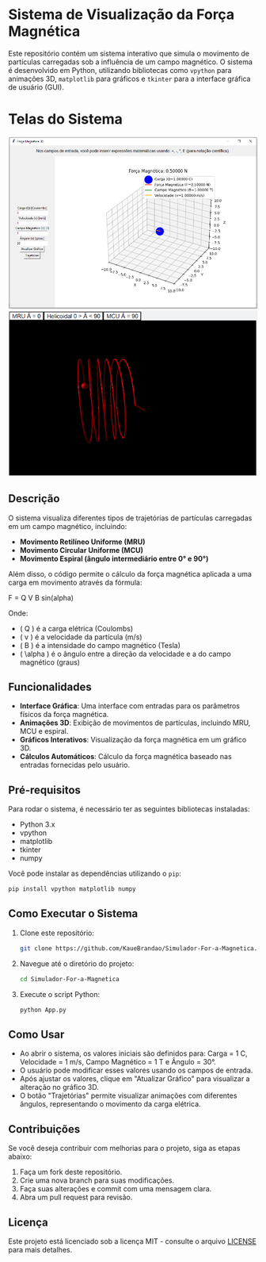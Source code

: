 # Sistema de Visualização da Força Magnética

Este repositório contém um sistema interativo que simula o movimento de partículas carregadas sob a influência de um campo magnético. O sistema é desenvolvido em Python, utilizando bibliotecas como `vpython` para animações 3D, `matplotlib` para gráficos e `tkinter` para a interface gráfica de usuário (GUI).

# Telas do Sistema
![Tela1](/tela1.PNG)
![Tela1](/tela2.PNG)

## Descrição

O sistema visualiza diferentes tipos de trajetórias de partículas carregadas em um campo magnético, incluindo:

- **Movimento Retilíneo Uniforme (MRU)**
- **Movimento Circular Uniforme (MCU)**
- **Movimento Espiral (ângulo intermediário entre 0° e 90°)**

Além disso, o código permite o cálculo da força magnética aplicada a uma carga em movimento através da fórmula:

F = Q V B sin(alpha)

Onde:
- \( Q \) é a carga elétrica (Coulombs)
- \( v \) é a velocidade da partícula (m/s)
- \( B \) é a intensidade do campo magnético (Tesla)
- \( \alpha \) é o ângulo entre a direção da velocidade e a do campo magnético (graus)

## Funcionalidades

- **Interface Gráfica**: Uma interface com entradas para os parâmetros físicos da força magnética.
- **Animações 3D**: Exibição de movimentos de partículas, incluindo MRU, MCU e espiral.
- **Gráficos Interativos**: Visualização da força magnética em um gráfico 3D.
- **Cálculos Automáticos**: Cálculo da força magnética baseado nas entradas fornecidas pelo usuário.

## Pré-requisitos

Para rodar o sistema, é necessário ter as seguintes bibliotecas instaladas:

- Python 3.x
- vpython
- matplotlib
- tkinter
- numpy

Você pode instalar as dependências utilizando o `pip`:

```bash
pip install vpython matplotlib numpy
```


## Como Executar o Sistema

1. Clone este repositório:
    ```bash
    git clone https://github.com/KaueBrandao/Simulador-For-a-Magnetica.git
    ```
2. Navegue até o diretório do projeto:
    ```bash
    cd Simulador-For-a-Magnetica
    ```
3. Execute o script Python:
    ```bash
    python App.py
    ```

## Como Usar

- Ao abrir o sistema, os valores iniciais são definidos para: Carga = 1 C, Velocidade = 1 m/s, Campo Magnético = 1 T e Ângulo = 30°.
- O usuário pode modificar esses valores usando os campos de entrada.
- Após ajustar os valores, clique em "Atualizar Gráfico" para visualizar a alteração no gráfico 3D.
- O botão "Trajetórias" permite visualizar animações com diferentes ângulos, representando o movimento da carga elétrica.

## Contribuições

Se você deseja contribuir com melhorias para o projeto, siga as etapas abaixo:

1. Faça um fork deste repositório.
2. Crie uma nova branch para suas modificações.
3. Faça suas alterações e commit com uma mensagem clara.
4. Abra um pull request para revisão.

## Licença

Este projeto está licenciado sob a licença MIT - consulte o arquivo [LICENSE](LICENSE) para mais detalhes.
